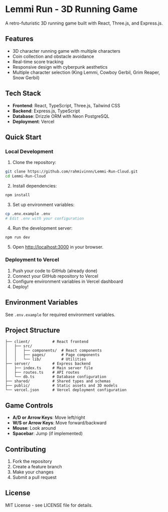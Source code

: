 # Lemmi Run - 3D Running Game

A retro-futuristic 3D running game built with React, Three.js, and Express.js.

## Features

- 3D character running game with multiple characters
- Coin collection and obstacle avoidance
- Real-time score tracking
- Responsive design with cyberpunk aesthetics
- Multiple character selection (King Lemmi, Cowboy Gerbil, Grim Reaper, Snow Gerbil)

## Tech Stack

- **Frontend**: React, TypeScript, Three.js, Tailwind CSS
- **Backend**: Express.js, TypeScript
- **Database**: Drizzle ORM with Neon PostgreSQL
- **Deployment**: Vercel

## Quick Start

### Local Development

1. Clone the repository:
```bash
git clone https://github.com/rahmivinnn/Lemmi-Run-Cloud.git
cd Lemmi-Run-Cloud
```

2. Install dependencies:
```bash
npm install
```

3. Set up environment variables:
```bash
cp .env.example .env
# Edit .env with your configuration
```

4. Run the development server:
```bash
npm run dev
```

5. Open [http://localhost:3000](http://localhost:3000) in your browser.

### Deployment to Vercel

1. Push your code to GitHub (already done)
2. Connect your GitHub repository to Vercel
3. Configure environment variables in Vercel dashboard
4. Deploy!

## Environment Variables

See `.env.example` for required environment variables.

## Project Structure

```
├── client/          # React frontend
│   ├── src/
│   │   ├── components/  # React components
│   │   ├── pages/       # Page components
│   │   └── lib/         # Utilities
├── server/          # Express backend
│   ├── index.ts     # Main server file
│   ├── routes.ts    # API routes
│   └── db.ts        # Database configuration
├── shared/          # Shared types and schemas
├── public/          # Static assets and 3D models
└── vercel.json      # Vercel deployment configuration
```

## Game Controls

- **A/D or Arrow Keys**: Move left/right
- **W/S or Arrow Keys**: Move forward/backward
- **Mouse**: Look around
- **Spacebar**: Jump (if implemented)

## Contributing

1. Fork the repository
2. Create a feature branch
3. Make your changes
4. Submit a pull request

## License

MIT License - see LICENSE file for details.